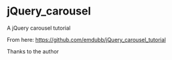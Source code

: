# jQuery_carousel
A jQuery carousel tutorial

From here: https://github.com/emdubb/jQuery_carousel_tutorial

Thanks to the author
